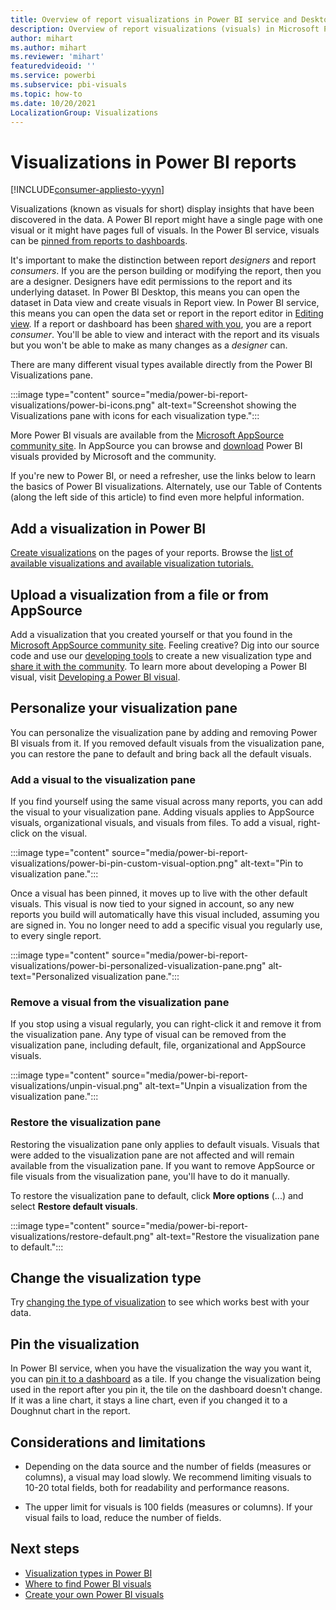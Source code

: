```yaml
---
title: Overview of report visualizations in Power BI service and Desktop
description: Overview of report visualizations (visuals) in Microsoft Power BI.
author: mihart
ms.author: mihart
ms.reviewer: 'mihart'
featuredvideoid: ''
ms.service: powerbi
ms.subservice: pbi-visuals
ms.topic: how-to
ms.date: 10/20/2021
LocalizationGroup: Visualizations 
---
```


# Visualizations in Power BI reports

[!INCLUDE[consumer-appliesto-yyyn](../includes/consumer-appliesto-yyyn.md)]

Visualizations (known as visuals for short) display insights that have been discovered in the data. A Power BI report might have a single page with one visual or it might have pages full of visuals. In the Power BI service, visuals can be [pinned from reports to dashboards](../create-reports/service-dashboard-pin-tile-from-report.md).

It's important to make the distinction between report *designers* and report *consumers*. If you are the person building or modifying the report, then you are a designer. Designers have edit permissions to the report and its underlying dataset. In Power BI Desktop, this means you can open the dataset in Data view and create visuals in Report view. In Power BI service, this means you can open the data set or report in the report editor in [Editing view](../consumer/end-user-reading-view.md). If a report or dashboard has been [shared with you](../consumer/end-user-shared-with-me.md), you are a report *consumer*. You'll be able to view and interact with the report and its visuals but you won't be able to make as many changes as a *designer* can.

There are many different visual types available directly from the Power BI Visualizations pane.

:::image type="content" source="media/power-bi-report-visualizations/power-bi-icons.png" alt-text="Screenshot showing the Visualizations pane with icons for each visualization type.":::

More Power BI visuals are available from the [Microsoft AppSource community site](https://appsource.microsoft.com). In AppSource you can browse and [download](https://appsource.microsoft.com/marketplace/apps?page=1&product=power-bi-visuals) Power BI visuals provided by Microsoft and the community.

If you're new to Power BI, or need a refresher, use the links below to learn the basics of Power BI visualizations.  Alternately, use our Table of Contents (along the left side of this article) to find even more helpful information.

## Add a visualization in Power BI

[Create visualizations](power-bi-report-add-visualizations-i.md) on the pages of your reports. Browse the [list of available visualizations and available visualization tutorials.](power-bi-visualization-types-for-reports-and-q-and-a.md) 

## Upload a visualization from a file or from AppSource

Add a visualization that you created yourself or that you found in the [Microsoft AppSource community site](https://appsource.microsoft.com/marketplace/apps?product=power-bi-visuals). Feeling creative? Dig into our source code and use our [developing tools](../developer/visuals/environment-setup.md) to create a new visualization type and [share it with the community](../developer/visuals/office-store.md). To learn more about developing a Power BI visual, visit [Developing a Power BI visual](../developer/visuals/develop-circle-card.md).

## Personalize your visualization pane

You can personalize the visualization pane by adding and removing Power BI visuals from it. If you removed default visuals from the visualization pane, you can restore the pane to default and bring back all the default visuals.

### Add a visual to the visualization pane

If you find yourself using the same visual across many reports, you can add the visual to your visualization pane. Adding visuals applies to AppSource visuals, organizational visuals, and visuals from files. To add a visual, right-click on the visual.

:::image type="content" source="media/power-bi-report-visualizations/power-bi-pin-custom-visual-option.png" alt-text="Pin to visualization pane.":::

Once a visual has been pinned, it moves up to live with the other default visuals. This visual is now tied to your signed in account, so any new reports you build will automatically have this visual included, assuming you are signed in. You no longer need to add a specific visual you regularly use,  to every single report.

:::image type="content" source="media/power-bi-report-visualizations/power-bi-personalized-visualization-pane.png" alt-text="Personalized visualization pane.":::

### Remove a visual from the visualization pane

If you stop using a visual regularly, you can right-click it and remove it from the visualization pane. Any type of visual can be removed from the visualization pane, including default, file, organizational and AppSource visuals.

:::image type="content" source="media/power-bi-report-visualizations/unpin-visual.png" alt-text="Unpin a visualization from the visualization pane.":::

### Restore the visualization pane

Restoring the visualization pane only applies to default visuals. Visuals that were added to the visualization pane are not affected and will remain available from the visualization pane. If you want to remove AppSource or file visuals from the visualization pane, you'll have to do it manually.

To restore the visualization pane to default, click **More options** (...) and select **Restore default visuals**.

:::image type="content" source="media/power-bi-report-visualizations/restore-default.png" alt-text="Restore the visualization pane to default.":::

## Change the visualization type

Try [changing the type of visualization](power-bi-report-change-visualization-type.md) to see which works best with your data.

## Pin the visualization

In Power BI service, when you have the visualization the way you want it, you can [pin it to a dashboard](../create-reports/service-dashboard-pin-tile-from-report.md) as a tile. If you change the visualization being used in the report after you pin it, the tile on the dashboard doesn't change. If it was a line chart, it stays a line chart, even if you changed it to a Doughnut chart in the report.

## Considerations and limitations

- Depending on the data source and the number of fields (measures or columns), a visual may load slowly.  We recommend limiting visuals to 10-20 total fields, both for readability and performance reasons.

- The upper limit for visuals is 100 fields (measures or columns). If your visual fails to load, reduce the number of fields.

## Next steps

- [Visualization types in Power BI](power-bi-visualization-types-for-reports-and-q-and-a.md)
- [Where to find Power BI visuals](../developer/visuals/power-bi-custom-visuals.md)
- [Create your own Power BI visuals](../developer/visuals/develop-power-bi-visuals.md)
